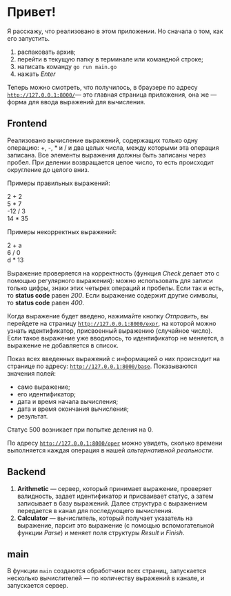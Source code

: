 <h1>Привет!</h1> Я расскажу, что реализовано в этом приложении.
Но сначала о том, как его запустить.<br>
<ol>
<li>распаковать архив;</li>
<li>перейти в текущую папку в терминале или командной строке;</li>
<li>написать команду <code>go run main.go</code></li>
<li>нажать <var>Enter</var></li>
</ol>

Теперь можно смотреть, что получилось, в браузере по адресу <code>http://127.0.0.1:8000/</code>&mdash; это главная страница приложения, она же &mdash; форма для ввода выражений для вычисления.

<h2>Frontend</h2>
Реализовано вычисление выражений, содержащих только одну операцию: +, -, * и / и два целых числа, между которыми эта операция записана. Все элементы выражения должны быть записаны через пробел. При делении возвращается целое число, то есть происходит округление до целого вниз.

Примеры правильных выражений:

2 + 2  
5 * 7  
-12 / 3  
14 * 35  

Примеры некорректных выражений:

2 + a  
6 / 0  
d * 13  

Выражение проверяется на корректность (функция <i>Check</i> делает это с помощью регулярного выражения): можно использовать для записи только цифры, знаки этих четырех операций и пробелы. Если так и есть, то <strong>status code</strong> равен <em>200</em>. Если выражение содержит другие символы, то <strong>status code</strong> равен <em>400</em>.

Когда выражение будет введено, нажимайте кнопку <i>Отправить</i>, вы перейдете на страницу <code>http://127.0.0.1:8000/expr</code>, на которой можно узнать идентификатор, присвоенный выражению (случайное число). Если такое выражение уже вводилось, то идентификатор не меняется, а выражение не добавляется в список. 

Показ всех введенных выражений с информацией о них происходит на странице по адресу: <code>http://127.0.0.1:8000/base</code>. Показываются значения полей:

<ul>
<li>само выражение;</li>
<li>его идентификатор;</li>
<li>дата и время начала вычисления;</li>
<li>дата и время окончания вычисления;</li>
<li>результат.</li>
</ul>
Статус 500 возникает при попытке деления на 0.

По адресу <code>http://127.0.0.1:8000/oper</code> можно увидеть, сколько времени выполняется каждая операция в нашей <i>альтернативной реальности</i>.

<h2>Backend</h2>
<ol>
<li><b>Arithmetic</b> &mdash; сервер, который принимает выражение, проверяет валидность, задает идентификатор и присваивает статус, а затем записывает в базу выражений. Далее структура с выражением передается в канал для последующего вычисления.</li>
<li><b>Calculator</b> &mdash; вычислитель, который получает указатель на выражение, парсит это выражение (с помощью вспомогательной функции <i>Parse</i>) и меняет поля структуры <i>Result</i> и <i>Finish</i>.</li>
</ol>

<h2>main</h2>
В функции <code>main</code> создаются обработчики всех страниц, запускается несколько вычислителей &mdash; по количеству выражений в канале, и запускается сервер.
